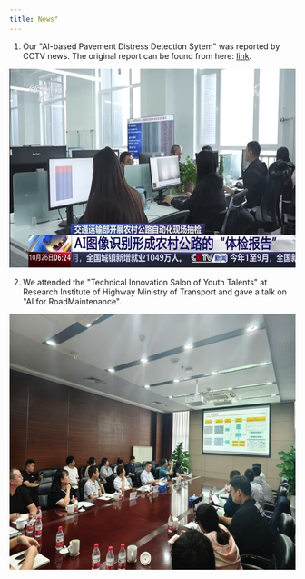 ```yaml
---
title: News"
---
```


1. Our "AI-based Pavement Distress Detection Sytem" was reported by CCTV news. The original report can be found from here: [link](https://tv.cctv.com/2024/10/26/VIDE41vu2mhxEyCrLPpnxwlE241026.shtml?spm=C45404.PlcSaTuIQb0E.ENSvHePEGND5.17).

<div align=center>
<img src="cctvnews.png" alt="3D celeral artery model" width="640" height="350">
</div>

2. We attended the "Technical Innovation Salon of Youth Talents" at Research Institute of Highway Ministry of Transport and gave a talk on "AI for RoadMaintenance".
   
<div align=center>
<img src="seminar.jpg" alt="3D celeral artery model" width="640" height="450">
</img>
</div>